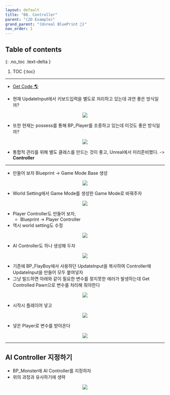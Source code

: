 ```yaml
---
layout: default
title: "08. Controller"
parent: "(2D Example)"
grand_parent: "(Unreal BluePrint 🌠)"
nav_order: 1
---
```


## Table of contents
{: .no_toc .text-delta }

1. TOC
{:toc}

---

* [Get Code 🌎](https://github.com/Arthur880708/Unreal_Blueprint_1/tree/14)

* 현재 UpdateInput에서 키보드입력을 별도로 처리하고 있는데 과연 좋은 방식일까?

<p align="center">
  <img src="https://taehyungs-programming-blog.github.io/blog/assets/images/unreal/bp-2/bp2-8-1.png"/>
</p>

* 또한 현재는 possess를 통해 BP_Player를 조종하고 있는데 이것도 좋은 방식일까?

<p align="center">
  <img src="https://taehyungs-programming-blog.github.io/blog/assets/images/unreal/bp-2/bp2-8-2.png"/>
</p>

* 통합적 관리를 위해 별도 클래스를 만드는 것이 좋고, Unreal에서 미리준비했다. -> **Controller**

---

* 만들어 보자 Blueprint -> Game Mode Base 생성

<p align="center">
  <img src="https://taehyungs-programming-blog.github.io/blog/assets/images/unreal/bp-2/bp2-8-3.png"/>
</p>

* World Setting에서 Game Mode를 생성한 Game Mode로 바꿔주자

<p align="center">
  <img src="https://taehyungs-programming-blog.github.io/blog/assets/images/unreal/bp-2/bp2-8-4.png"/>
</p>

* Player Controller도 만들어 보자,
    * Blueprint -> Player Controller
* 역시 world setting도 수정

<p align="center">
  <img src="https://taehyungs-programming-blog.github.io/blog/assets/images/unreal/bp-2/bp2-8-5.png"/>
</p>

* AI Controller도 하나 생성해 두자

<p align="center">
  <img src="https://taehyungs-programming-blog.github.io/blog/assets/images/unreal/bp-2/bp2-8-6.png"/>
</p>

* 기존에 BP_FlayBoy에서 사용하던 UpdateInput을 복사하여 Controller에 UpdateInput을 만들어 모두 붙여넣자
* 그냥 빌드하면 아래와 같이 필요한 변수를 찾지못한 에러가 발생하는데 Get Controlled Pawn으로 변수를 처리해 줘야한다

<p align="center">
  <img src="https://taehyungs-programming-blog.github.io/blog/assets/images/unreal/bp-2/bp2-8-7.png"/>
</p>

* 시작시 플레이어 넣고

<p align="center">
  <img src="https://taehyungs-programming-blog.github.io/blog/assets/images/unreal/bp-2/bp2-8-8.png"/>
</p>

* 넣은 Player로 변수를 받아온다

<p align="center">
  <img src="https://taehyungs-programming-blog.github.io/blog/assets/images/unreal/bp-2/bp2-8-9.png"/>
</p>

---

## AI Controller 지정하기

* BP_Monster에 AI Controller를 지정하자
* 위의 과정과 유사하기에 생략

<p align="center">
  <img src="https://taehyungs-programming-blog.github.io/blog/assets/images/unreal/bp-2/bp2-8-10.png"/>
</p>